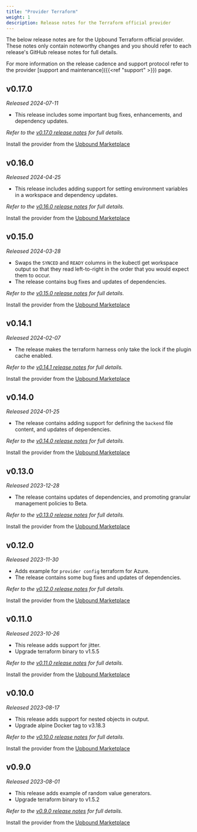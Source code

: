 ```yaml
---
title: "Provider Terraform"
weight: 1
description: Release notes for the Terraform official provider
---
```


The below release notes are for the Upbound Terraform official provider. These
notes only contain noteworthy changes and you should refer to each release's
GitHub release notes for full details.

For more information on the release cadence and support protocol refer to the
provider [support and maintenance]({{<ref "support" >}}) page.

<!-- vale Google.Headings = NO -->

## v0.17.0

_Released 2024-07-11_

* This release includes some important bug fixes, enhancements, and dependency updates.

_Refer to the [v0.17.0 release notes](https://github.com/upbound/provider-terraform/releases/tag/v0.17.0) for full details._

Install the provider from the [Upbound Marketplace](https://marketplace.upbound.io/providers/upbound/provider-terraform/v0.17.0)

## v0.16.0

_Released 2024-04-25_

* This release includes adding support for setting environment variables in a workspace and dependency updates.

_Refer to the [v0.16.0 release notes](https://github.com/upbound/provider-terraform/releases/tag/v0.16.0) for full details._

Install the provider from the [Upbound Marketplace](https://marketplace.upbound.io/providers/upbound/provider-terraform/v0.16.0)

## v0.15.0

_Released 2024-03-28_

* Swaps the `SYNCED` and `READY` columns in the kubectl get workspace output so that they
read left-to-right in the order that you would expect them to occur.
* The release contains bug fixes and updates of dependencies.

_Refer to the [v0.15.0 release notes](https://github.com/upbound/provider-terraform/releases/tag/v0.15.0) for full details._

Install the provider from the [Upbound Marketplace](https://marketplace.upbound.io/providers/upbound/provider-terraform/v0.15.0)

## v0.14.1

_Released 2024-02-07_

* The release makes the terraform harness only take the lock if the plugin cache enabled.

_Refer to the [v0.14.1 release notes](https://github.com/upbound/provider-terraform/releases/tag/v0.14.1) for full details._

Install the provider from the [Upbound Marketplace](https://marketplace.upbound.io/providers/upbound/provider-terraform/v0.14.1)

## v0.14.0

_Released 2024-01-25_

* The release contains adding support for defining the `backend` file content, and updates of dependencies.

_Refer to the [v0.14.0 release notes](https://github.com/upbound/provider-terraform/releases/tag/v0.14.0) for full details._

Install the provider from the [Upbound Marketplace](https://marketplace.upbound.io/providers/upbound/provider-terraform/v0.14.0)

## v0.13.0

_Released 2023-12-28_

* The release contains updates of dependencies, and promoting granular management policies to Beta.

_Refer to the [v0.13.0 release notes](https://github.com/upbound/provider-terraform/releases/tag/v0.13.0) for full details._

Install the provider from the [Upbound Marketplace](https://marketplace.upbound.io/providers/upbound/provider-terraform/v0.13.0)

## v0.12.0

_Released 2023-11-30_

* Adds example for `provider config` terraform for Azure.
* The release contains some bug fixes and updates of dependencies.

_Refer to the [v0.12.0 release notes](https://github.com/upbound/provider-terraform/releases/tag/v0.12.0) for full details._

Install the provider from the [Upbound Marketplace](https://marketplace.upbound.io/providers/upbound/provider-terraform/v0.12.0)

## v0.11.0

_Released 2023-10-26_

* This release adds support for jitter.
* Upgrade terraform binary to v1.5.5

_Refer to the [v0.11.0 release notes](https://github.com/upbound/provider-terraform/releases/tag/v0.11.0) for full details._

Install the provider from the [Upbound Marketplace](https://marketplace.upbound.io/providers/upbound/provider-terraform/v0.11.0)

## v0.10.0

_Released 2023-08-17_

* This release adds support for nested objects in output.
* Upgrade alpine Docker tag to v3.18.3

_Refer to the [v0.10.0 release notes](https://github.com/upbound/provider-terraform/releases/tag/v0.10.0) for full details._

Install the provider from the [Upbound Marketplace](https://marketplace.upbound.io/providers/upbound/provider-terraform/v0.10.0)

## v0.9.0

_Released 2023-08-01_

* This release adds example of random value generators.
* Upgrade terraform binary to v1.5.2

_Refer to the [v0.9.0 release notes](https://github.com/upbound/provider-terraform/releases/tag/v0.9.0) for full details._

Install the provider from the [Upbound Marketplace](https://marketplace.upbound.io/providers/upbound/provider-terraform/v0.9.0)
<!-- vale Google.Headings = YES -->
